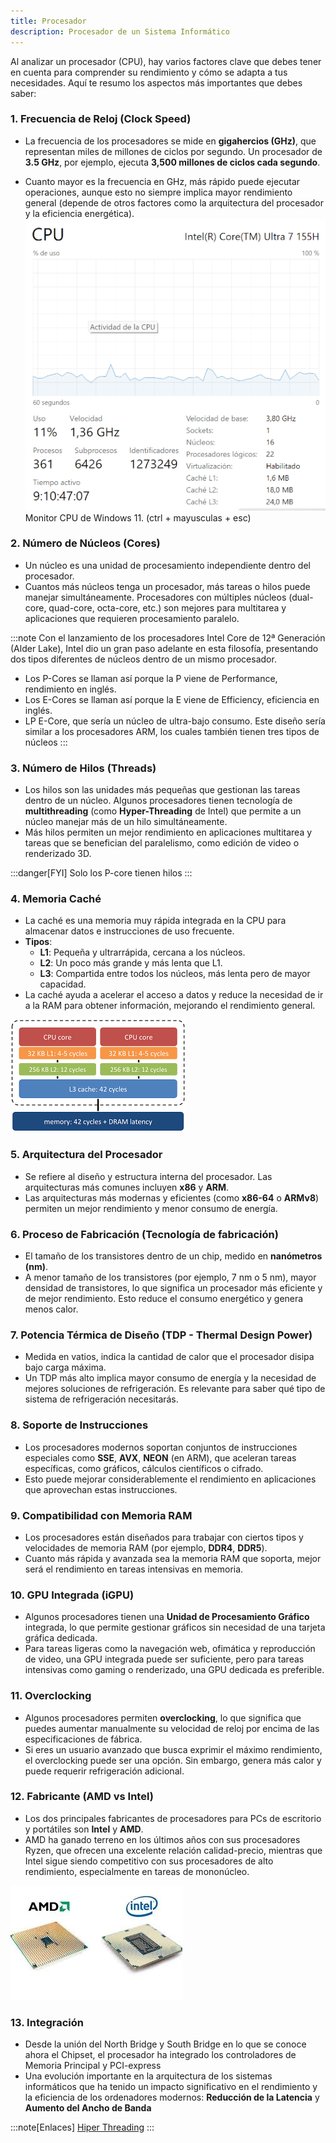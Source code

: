 ```yaml
---
title: Procesador
description: Procesador de un Sistema Informático
---
```


Al analizar un procesador (CPU), hay varios factores clave que debes tener en cuenta para comprender su rendimiento y cómo se adapta a tus necesidades. Aquí te resumo los aspectos más importantes que debes saber:

### 1. **Frecuencia de Reloj (Clock Speed)**
   - La frecuencia de los procesadores se mide en **gigahercios (GHz)**, que representan miles de millones de ciclos por segundo. Un procesador de **3.5 GHz**, por ejemplo, ejecuta **3,500 millones de ciclos cada segundo**.

   - Cuanto mayor es la frecuencia en GHz, más rápido puede ejecutar operaciones, aunque esto no siempre implica mayor rendimiento general (depende de otros factores como la arquitectura del procesador y la eficiencia energética).
![Monitor CPU W11](../../../../assets/ut1/cpuMonitor.png)
Monitor CPU de Windows 11. (ctrl + mayusculas + esc)

### 2. **Número de Núcleos (Cores)**
   - Un núcleo es una unidad de procesamiento independiente dentro del procesador.
   - Cuantos más núcleos tenga un procesador, más tareas o hilos puede manejar simultáneamente. Procesadores con múltiples núcleos (dual-core, quad-core, octa-core, etc.) son mejores para multitarea y aplicaciones que requieren procesamiento paralelo.
   
   :::note
   Con el lanzamiento de los procesadores Intel Core de 12ª Generación (Alder Lake), Intel dio un gran paso adelante en esta filosofía, presentando dos tipos diferentes de núcleos dentro de un mismo procesador.

   - Los P-Cores se llaman así porque la P viene de Performance, rendimiento en inglés.
   - Los E-Cores se llaman así porque la E viene de Efficiency, eficiencia en inglés.
   - LP E-Core, que sería un núcleo de ultra-bajo consumo. Este diseño sería similar a los procesadores ARM, los cuales también tienen tres tipos de núcleos
   :::

### 3. **Número de Hilos (Threads)**
   - Los hilos son las unidades más pequeñas que gestionan las tareas dentro de un núcleo. Algunos procesadores tienen tecnología de **multithreading** (como **Hyper-Threading** de Intel) que permite a un núcleo manejar más de un hilo simultáneamente.
   - Más hilos permiten un mejor rendimiento en aplicaciones multitarea y tareas que se benefician del paralelismo, como edición de video o renderizado 3D.

:::danger[FYI]
Solo los P-core tienen hilos
:::

### 4. **Memoria Caché**
   - La caché es una memoria muy rápida integrada en la CPU para almacenar datos e instrucciones de uso frecuente.
   - **Tipos**: 
     - **L1**: Pequeña y ultrarrápida, cercana a los núcleos.
     - **L2**: Un poco más grande y más lenta que L1.
     - **L3**: Compartida entre todos los núcleos, más lenta pero de mayor capacidad.
   - La caché ayuda a acelerar el acceso a datos y reduce la necesidad de ir a la RAM para obtener información, mejorando el rendimiento general.

   ![Caches L1, L2, L3](../../../../assets/ut1/caches.png) 

### 5. **Arquitectura del Procesador**
   - Se refiere al diseño y estructura interna del procesador. Las arquitecturas más comunes incluyen **x86** y **ARM**.
   - Las arquitecturas más modernas y eficientes (como **x86-64** o **ARMv8**) permiten un mejor rendimiento y menor consumo de energía.

### 6. **Proceso de Fabricación (Tecnología de fabricación)**
   - El tamaño de los transistores dentro de un chip, medido en **nanómetros (nm)**.
   - A menor tamaño de los transistores (por ejemplo, 7 nm o 5 nm), mayor densidad de transistores, lo que significa un procesador más eficiente y de mejor rendimiento. Esto reduce el consumo energético y genera menos calor.

### 7. **Potencia Térmica de Diseño (TDP - Thermal Design Power)**
   - Medida en vatios, indica la cantidad de calor que el procesador disipa bajo carga máxima.
   - Un TDP más alto implica mayor consumo de energía y la necesidad de mejores soluciones de refrigeración. Es relevante para saber qué tipo de sistema de refrigeración necesitarás.

### 8. **Soporte de Instrucciones**
   - Los procesadores modernos soportan conjuntos de instrucciones especiales como **SSE**, **AVX**, **NEON** (en ARM), que aceleran tareas específicas, como gráficos, cálculos científicos o cifrado.
   - Esto puede mejorar considerablemente el rendimiento en aplicaciones que aprovechan estas instrucciones.

### 9. **Compatibilidad con Memoria RAM**
   - Los procesadores están diseñados para trabajar con ciertos tipos y velocidades de memoria RAM (por ejemplo, **DDR4**, **DDR5**).
   - Cuanto más rápida y avanzada sea la memoria RAM que soporta, mejor será el rendimiento en tareas intensivas en memoria.

### 10. **GPU Integrada (iGPU)**
   - Algunos procesadores tienen una **Unidad de Procesamiento Gráfico** integrada, lo que permite gestionar gráficos sin necesidad de una tarjeta gráfica dedicada.
   - Para tareas ligeras como la navegación web, ofimática y reproducción de video, una GPU integrada puede ser suficiente, pero para tareas intensivas como gaming o renderizado, una GPU dedicada es preferible.

### 11. **Overclocking**
   - Algunos procesadores permiten **overclocking**, lo que significa que puedes aumentar manualmente su velocidad de reloj por encima de las especificaciones de fábrica.
   - Si eres un usuario avanzado que busca exprimir el máximo rendimiento, el overclocking puede ser una opción. Sin embargo, genera más calor y puede requerir refrigeración adicional.

### 12. **Fabricante (AMD vs Intel)**
   - Los dos principales fabricantes de procesadores para PCs de escritorio y portátiles son **Intel** y **AMD**.
   - AMD ha ganado terreno en los últimos años con sus procesadores Ryzen, que ofrecen una excelente relación calidad-precio, mientras que Intel sigue siendo competitivo con sus procesadores de alto rendimiento, especialmente en tareas de mononúcleo.

![Procesador AMD e Intel](../../../../assets/ut1/procesador.jpg) 

### 13. **Integración**
   - Desde la unión del North Bridge y South Bridge en lo que se conoce ahora el Chipset, el procesador ha integrado los controladores de Memoria Principal y PCI-express
   - Una evolución importante en la arquitectura de los sistemas informáticos que ha tenido un impacto significativo en el rendimiento y la eficiencia de los ordenadores modernos: **Reducción de la Latencia** y **Aumento del Ancho de Banda**

:::note[Enlaces]
[Hiper Threading](https://www.youtube.com/watch?v=lrT9Bl0MCXQ)
:::